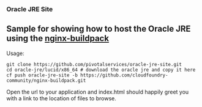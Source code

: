### Oracle JRE Site

## Sample for showing how to host the Oracle JRE using the [nginx-buildpack](https://github.com/cloudcommunity/nginx-buildpack)

Usage:

```
git clone https://github.com/pivotalservices/oracle-jre-site.git
cd oracle-jre/lucid/x86_64 # download the oracle jre and copy it here
cf push oracle-jre-site -b https://github.com/cloudfoundry-community/nginx-buildpack.git
```

Open the url to your application and index.html should happily greet you with a link to the location of files to browse.
